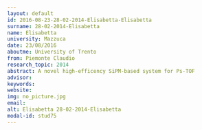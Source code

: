 ```yaml
---
layout: default 
id: 2016-08-23-28-02-2014-Elisabetta-Elisabetta
surname: 28-02-2014-Elisabetta
name: Elisabetta
university: Mazzuca 
date: 23/08/2016
aboutme: University of Trento
from: Piemonte Claudio
research_topic: 2014
abstract: A novel high-efficency SiPM-based system for Ps-TOF
advisor: 
keywords: 
website: 
img: no_picture.jpg
email: 
alt: Elisabetta 28-02-2014-Elisabetta
modal-id: stud75
---
```

